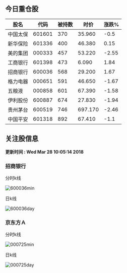 
## 今日重仓股 

|股名|代码|被持数|时价|涨跌%|
|---|---|---|---|---|
|中国太保|601601|370|35.960|-0.5|
|新华保险|601336|400|46.380|0.15|
|美的集团|000333|457|53.220|-2.55|
|工商银行|601398|473|6.090|1.84|
|招商银行|600036|568|29.200|1.67|
|格力电器|000651|591|46.650|-1.67|
|五粮液|000858|601|67.390|-1.58|
|伊利股份|600887|674|27.830|-1.94|
|贵州茅台|600519|746|697.170|-2.46|
|中国平安|601318|892|67.410|-1.1|

## 关注股信息
**更新时间 : Wed Mar 28 10:05:14 2018**
### 招商银行 
分时k线

![600036min](http://image.sinajs.cn/newchart/min/n/sh600036.gif)

日k线

![600036day](http://image.sinajs.cn/newchart/daily/n/sh600036.gif)

### 京东方Ａ 
分时k线

![000725min](http://image.sinajs.cn/newchart/min/n/sz000725.gif)

日k线

![000725day](http://image.sinajs.cn/newchart/daily/n/sz000725.gif)
